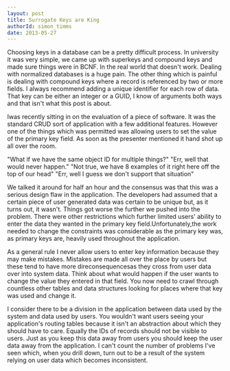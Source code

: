 ```yaml
---
layout: post
title: Surrogate Keys are King
authorId: simon_timms
date: 2013-05-27
---
```


Choosing keys in a database can be a pretty difficult process. In university it was very simple, we came up with superkeys and compound keys and made sure things were in BCNF. In the real world that doesn't work. Dealing with normalized databases is a huge pain. The other thing which is painful is dealing with compound keys where a record is referenced by two or more fields. I always recommend adding a unique identifier for each row of data. That key can be either an integer or a GUID, I know of arguments both ways and that isn't what this post is about.

Iwas recently sitting in on the evaluation of a piece of software. It was the standard CRUD sort of application with a few additional features. However one of the things which was permitted was allowing users to set the value of the primary key field. As soon as the presenter mentioned it hand shot up all over the room.

"What if we have the same object ID for multiple things?" "Err, well that would never happen." "Not true, we have 8 examples of it right here off the top of our head" "Err, well I guess we don't support that situation"

We talked it around for half an hour and the consensus was that this was a serious design flaw in the application. The developers had assumed that a certain piece of user generated data was certain to be unique but, as it turns out, it wasn't. Things got worse the further we pushed into the problem. There were other restrictions which further limited users' ability to enter the data they wanted in the primary key field.Unfortunately,the work needed to change the constraints was considerable as the primary key was, as primary keys are, heavily used throughout the application.

As a general rule I never allow users to enter key information because they may make mistakes. Mistakes are made all over the place by users but these tend to have more direconsequencesas they cross from user data over into system data. Think about what would happen if the user wants to change the value they entered in that field. You now need to crawl through countless other tables and data structures looking for places where that key was used and change it.

I consider there to be a division in the application between data used by the system and data used by users. You wouldn't want users seeing your application's routing tables because it isn't an abstraction about which they should have to care. Equally the IDs of records should not be visible to users. Just as you keep this data away from users you should keep the user data away from the application. I can't count the number of problems I've seen which, when you drill down, turn out to be a result of the system relying on user data which becomes inconsistent.





